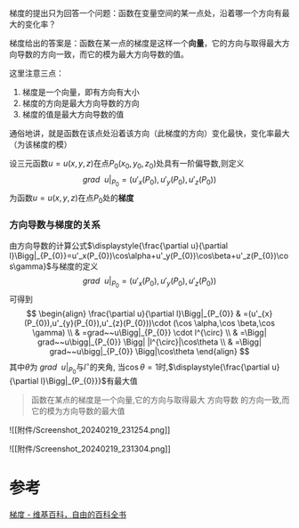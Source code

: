 
梯度的提出只为回答一个问题：函数在变量空间的某一点处，沿着哪一个方向有最大的变化率？

梯度给出的答案是：函数在某一点的梯度是这样一个**向量**，它的方向与取得最大方向导数的方向一致，而它的模为最大方向导数的值。

这里注意三点：
1. 梯度是一个向量，即有方向有大小
2. 梯度的方向是最大方向导数的方向
3. 梯度的值是最大方向导数的值

通俗地讲，就是函数在该点处沿着该方向（此梯度的方向）变化最快，变化率最大（为该梯度的模）


设三元函数$u=u(x,y,z)$在点$P_{0}(x_{0},y_{0},z_{0})$处具有一阶偏导数,则定义
$$
grad~~u \Bigg|_{P_{0}}=(u'_{x}(P_{0}),u'_{y}(P_{0}),u'_{z}(P_{0}))
$$
为函数$u=u(x,y,z)$在点$P_{0}$处的**梯度**

### 方向导数与梯度的关系
由方向导数的计算公式$\displaystyle{\frac{\partial u}{\partial l}\Bigg|_{P_{0}}=u'_x(P_{0})\cos\alpha+u'_y(P_{0})\cos\beta+u'_z(P_{0})\cos\gamma}$与梯度的定义
$$
grad~~u \Bigg|_{P_{0}}=(u'_{x}(P_{0}),u'_{y}(P_{0}),u'_{z}(P_{0}))
$$
可得到
$$
\begin{align}
\frac{\partial u}{\partial l}\Bigg|_{P_{0}} & =(u'_{x}(P_{0}),u'_{y}(P_{0}),u'_{z}(P_{0}))\cdot (\cos \alpha,\cos \beta,\cos \gamma) \\
 & =grad~~u\Bigg|_{P_{0}} \cdot l^{\circ} \\
 & =\Bigg| grad~~u\bigg|_{P_{0}} \Bigg| |l^{\circ}|\cos\theta \\
 & =\Bigg| grad~~u\bigg|_{P_{0}} \Bigg|\cos\theta
\end{align}
$$
其中$\theta$为 $\displaystyle{grad~~u\Bigg|_{P_{0}}}$与$l^{\circ}$的夹角, 当$\cos\theta=1$时,$\displaystyle{\frac{\partial u}{\partial l}\Bigg|_{P_{0}}}$有最大值

> 函数在某点的梯度是一个向量,它的方向与取得最大 方向导数 的方向一致,而它的模为方向导数的最大值

![[附件/Screenshot_20240219_231254.png]]



![[附件/Screenshot_20240219_231304.png]]

# 参考
[梯度 - 维基百科，自由的百科全书](https://zh.wikipedia.org/wiki/%E6%A2%AF%E5%BA%A6)
